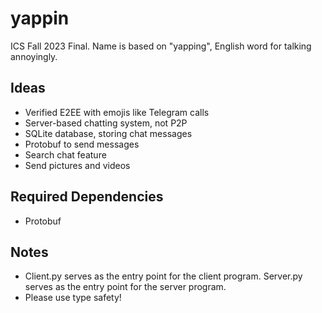 # yappin

ICS Fall 2023 Final. Name is based on "yapping", English word for talking annoyingly.

## Ideas

- Verified E2EE with emojis like Telegram calls
- Server-based chatting system, not P2P
- SQLite database, storing chat messages
- Protobuf to send messages
- Search chat feature
- Send pictures and videos

## Required Dependencies

- Protobuf

## Notes

- Client.py serves as the entry point for the client program. Server.py serves as the entry point for the server program.
- Please use type safety!

